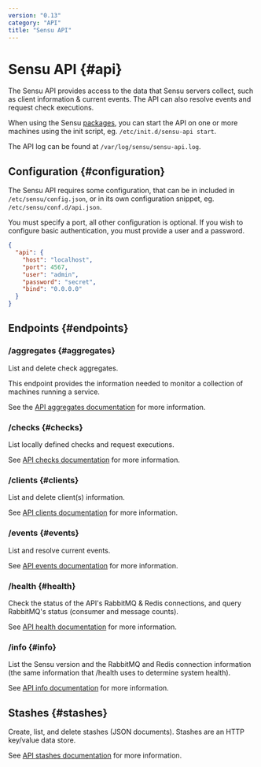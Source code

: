```yaml
---
version: "0.13"
category: "API"
title: "Sensu API"
---
```


# Sensu API {#api}

The Sensu API provides access to the data that Sensu servers collect,
such as client information & current events. The API can also resolve
events and request check executions.

When using the Sensu [packages](packages), you can start the API on one or more
machines using the init script, eg. `/etc/init.d/sensu-api start`.

The API log can be found at `/var/log/sensu/sensu-api.log`.

## Configuration {#configuration}

The Sensu API requires some configuration, that can be in included in
`/etc/sensu/config.json`, or in its own configuration snippet, eg.
`/etc/sensu/conf.d/api.json`.

You must specify a port, all other configuration is optional. If you
wish to configure basic authentication, you must provide a user and a
password.

~~~ json
{
  "api": {
    "host": "localhost",
    "port": 4567,
    "user": "admin",
    "password": "secret",
    "bind": "0.0.0.0"
  }
}
~~~

## Endpoints {#endpoints}

### /aggregates {#aggregates}

List and delete check aggregates.

This endpoint provides the information needed to monitor a collection
of machines running a service.

See the [API aggregates documentation](api-aggregates) for more
information.

### /checks {#checks}

List locally defined checks and request executions.

See [API checks documentation](api-checks) for more information.

### /clients {#clients}

List and delete client(s) information.

See [API clients documentation](api-clients) for more information.

### /events {#events}

List and resolve current events.

See [API events documentation](api-events) for more information.

### /health {#health}

Check the status of the API's RabbitMQ & Redis connections, and query
RabbitMQ's status (consumer and message counts).

See [API health documentation](api-health) for more information.

### /info {#info}

List the Sensu version and the RabbitMQ and Redis connection
information (the same information that /health uses to determine
system health).

See [API info documentation](api-info) for more information.

## Stashes {#stashes}

Create, list, and delete stashes (JSON documents). Stashes are an HTTP
key/value data store.

See [API stashes documentation](api-stashes) for more information.
